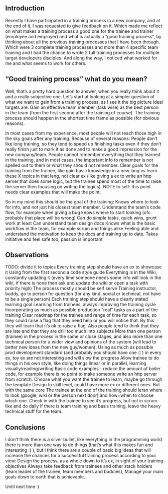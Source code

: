 Introduction
------------
Recently I have participated in a training process in a new company, and at the end of it, I was requested to give feedback on it. Which made me reflect on what makes a training process a good one for the trainee and trainer (employee and employer) and what is actually a “good training process”, by thinking about all the previous training processes that I have been through.
Which were 3 complete training processes and more than 4 specific team training and I had the chance to wrote 2 full training processes for multiple target developers disciples. And along the way, I noticed what worked for me and what seems to work for others.

“Good training process” what do you mean?
-----------------------------------------
Well, that’s a pretty hard question to answer, when you really think about it and a really subjective one. Let’s start at looking at a simpler question of what we want to gain from a training process, as I see it the big picture ideal targets are:
Gain an effective team member (task wise) as the best person in the team (from the first second after the training of course).
The training process should happen in the shortest time frame as possible (for obvious reasons).

In most cases from my experience, most people will not reach those high in the sky goals after any training. Because of several reasons:
People don’t like long training, so they tend to speed up finishing tasks even if they don’t really finish just to mark it as done and to make a good impression for the new company/team.
People cannot remember everything that they learned in the training, and in most cases, the important info to remember is not spelled out to them or what they should not remember.
Clear goals for the training from the trainee, like gain basic knowledge in a new lang vs learn these X topics in that lang, not clear ex (like giving a ex to write an http server that does some logic, but the trainee spend most of the time to raise the server then focusing on writing the logics). NOTE to self: this point needs clear examples that will make the point.

So in my mind this should be the goal of the training:
Knows where to look for info, and not just his closest team member.
Understand the team’s code flow, for example when giving a bug knows where to start looking (ofc probably that place will be wrong)
Can do simple tasks, quick wins, grunt work at least
Can understand team design docs
Knows what is the basic workflow in the team, for example scrum and things alike
Feeling able and understand the motivation to keep the docs and training up to date.
Takes initiative and feel safe too, passion is important

Observations
------------
TODO: divide it to topics
Every training step should have an ex to showcase it
Using from the first second a code style guide
Everything is in the Wiki, constantly updating it (every time someone needs some info will look in the wiki, if there is none then ask and update the wiki or open a task with priority high)
The process mostly should be self serve
Training instructor, buddy, go to person for question (for any kind, social or technical, not have to be a single person)
Each training step should have a clearly stated learning goal
Learning from trainees, always improving the training cycle
Incorporating as much as possible production “real” tasks as a part of the training
Clear roadmap for the trainee and range of time for each task, so they could raise a flag that they need help or you will notice that. By this they will learn that it’s ok to raise a flag. Also people tend to think that they are late and that they are drill too much into subjects
More than one person (trainee) in the process in the same or close stages, and also more than one technical person for a wider view and opinions of the system (will lead to better new ideas from the new guy/women).
Using as much as possible prod development standard (and probably you should have one :) ) in every ex, toy ex are not interesting and will slow the progress
Allow trainee to do things in his own style, like doing things linear or in parallel, learning visually/reading/writing
Basic code examples - reduce the amount of boiler code, for example there is no point to make someone write an http server from scratch. Choose what you want the trainee to learn, maybe go through the template
Design to skill level, could have more ex or different ones. But with the same core
The trainee at the end of the training should leran where to look (google, wiki or the person next door) and how+when to choose which one.
Check in with the trainee to see it’s progress, but not in scrum like and do daily
If there is team training and basis training, leave the heavy technical stuff for the team.

Conclusions
-----------
I don’t think there is a silver bullet, like everything in the programming world there is more than one way to do things (that’s what this makes fun and interesting :) ), but I think there are a couple of basic big ideas that will increase the chances for a successful training process according to your view:
Design the process, as a whole down to it’s ex,  in sight of your training objectives
Always take feedback from trainees and other stack holders (team leader of the trainee, team members and buddies),
Manage your main goals down to earth that is achievable.

Until next time :)

